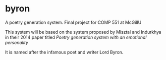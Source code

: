 # byron
A poetry generation system. Final project for COMP 551 at McGillU

This system will be based on the system proposed by Misztal and Indurkhya in their 2014 paper titled *Poetry generation system with an emotional personality*

It is named after the infamous poet and writer Lord Byron.